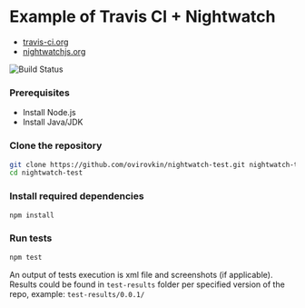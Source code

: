 # Example of Travis CI + Nightwatch

* [travis-ci.org](https://travis-ci.org/)
* [nightwatchjs.org](http://nightwatchjs.org/)

![Build Status](https://travis-ci.org/ovirovkin/nightwatch-test.svg)

### Prerequisites
* Install Node.js
* Install Java/JDK 

### Clone the repository

```sh
git clone https://github.com/ovirovkin/nightwatch-test.git nightwatch-test
cd nightwatch-test
```

### Install required dependencies

```sh
npm install
```

### Run tests

```sh
npm test
```

An output of tests execution is xml file and screenshots (if applicable). Results could be found in `test-results` folder per specified version of the repo, example: `test-results/0.0.1/`
